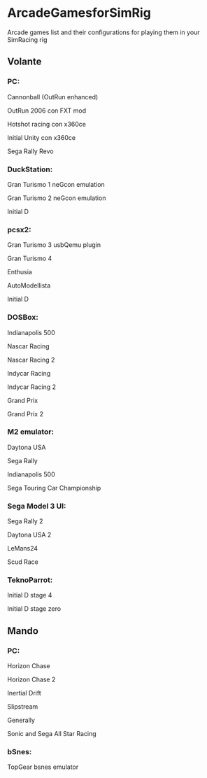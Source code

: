# ArcadeGamesforSimRig
Arcade games list and their configurations for playing them in your SimRacing rig

## Volante

### PC:

Cannonball (OutRun enhanced)

OutRun 2006 con FXT mod

Hotshot racing con x360ce

Initial Unity con x360ce

Sega Rally Revo

### DuckStation:

Gran Turismo 1 neGcon emulation

Gran Turismo 2 neGcon emulation

Initial D

### pcsx2:

Gran Turismo 3 usbQemu plugin

Gran Turismo 4

Enthusia

AutoModellista

Initial D

### DOSBox:

Indianapolis 500

Nascar Racing

Nascar Racing 2

Indycar Racing

Indycar Racing 2

Grand Prix 

Grand Prix 2


### M2 emulator:

Daytona USA

Sega Rally

Indianapolis 500

Sega Touring Car Championship


### Sega Model 3 UI:

Sega Rally 2

Daytona USA 2

LeMans24

Scud Race

### TeknoParrot:

Initial D stage 4

Initial D stage zero


## Mando

### PC:

Horizon Chase

Horizon Chase 2

Inertial Drift

Slipstream

Generally

Sonic and Sega All Star Racing


### bSnes:


TopGear bsnes emulator

